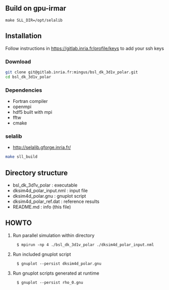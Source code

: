 ## Build on gpu-irmar

```
make SLL_DIR=/opt/selalib
```

## Installation

Follow instructions in https://gitlab.inria.fr/profile/keys
to add your ssh keys

### Download
```bash
git clone git@gitlab.inria.fr:mingus/bsl_dk_3d1v_polar.git
cd bsl_dk_3d1v_polar
```

### Dependencies
   - Fortran compiler
   - openmpi
   - hdf5 built with mpi
   - fftw
   - cmake

### selalib
   - http://selalib.gforge.inria.fr/
   
   ```bash
   make sll_build
   ```

## Directory structure

  - bsl_dk_3d1v_polar         : executable
  - dksim4d_polar_input.nml   : input file
  - dksim4d_polar.gnu         : gnuplot script
  - dksim4d_polar_ref.dat     : reference results
  - README.md                 : info (this file)

## HOWTO

  1. Run parallel simulation within directory
  ~~~
       $ mpirun -np 4 ./bsl_dk_3d1v_polar ./dksim4d_polar_input.nml
  ~~~
  
  2. Run included gnuplot script
  ~~~
       $ gnuplot --persist dksim4d_polar.gnu
  ~~~
  
  3. Run gnuplot scripts generated at runtime
  ~~~
       $ gnuplot --persist rho_0.gnu
  ~~~
  
